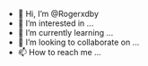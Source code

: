 - 👋 Hi, I’m @Rogerxdby
- 👀 I’m interested in ...
- 🌱 I’m currently learning ...
- 💞️ I’m looking to collaborate on ...
- 📫 How to reach me ...

<!---
Rogerxdby/Rogerxdby is a ✨ special ✨ repository because its `README.md` (this file) appears on your GitHub profile.
You can click the Preview link to take a look at your changes.
--->
